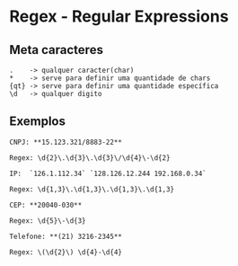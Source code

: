 # Regex - Regular Expressions

## Meta caracteres

    .    -> qualquer caracter(char)
    *    -> serve para definir uma quantidade de chars
    {qt} -> serve para definir uma quantidade específica
    \d   -> qualquer digito


## Exemplos

    CNPJ: **15.123.321/8883-22**

    Regex: \d{2}\.\d{3}\.\d{3}\/\d{4}\-\d{2}

    IP:  `126.1.112.34` `128.126.12.244 192.168.0.34`

    Regex: \d{1,3}\.\d{1,3}\.\d{1,3}\.\d{1,3}

    CEP: **20040-030**

    Regex: \d{5}\-\d{3}

    Telefone: **(21) 3216-2345**

    Regex: \(\d{2}\) \d{4}-\d{4}
